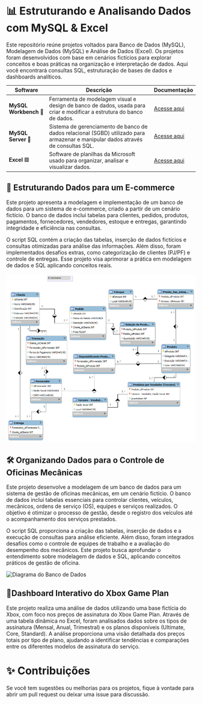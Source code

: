 
# 📊 Estruturando e Analisando Dados com MySQL & Excel

Este repositório reúne projetos voltados para Banco de Dados (MySQL), Modelagem de Dados (MySQL) e Análise de Dados (Excel). Os projetos foram desenvolvidos com base em cenários fictícios para explorar conceitos e boas práticas na organização e interpretação de dados. Aqui você encontrará consultas SQL, estruturação de bases de dados e dashboards analíticos.

| Software  | Descrição | Documentação |
|-----------|----------|--------------|
| **MySQL Workbench** 🐬 | Ferramenta de modelagem visual e design de banco de dados, usada para criar e modificar a estrutura do banco de dados. | [Acesse aqui](https://dev.mysql.com/doc/workbench/en/) |
| **MySQL Server** 🐬 | Sistema de gerenciamento de banco de dados relacional (SGBD) utilizado para armazenar e manipular dados através de consultas SQL. | [Acesse aqui](https://dev.mysql.com/doc/refman/8.0/en/) |
| **Excel** 🟩  | Software de planilhas da Microsoft usado para organizar, analisar e visualizar dados. | [Acesse aqui](https://support.microsoft.com/excel) |

## 🛒 Estruturando Dados para um E-commerce

Este projeto apresenta a modelagem e implementação de um banco de dados para um sistema de e-commerce, criado a partir de um cenário fictício. O banco de dados inclui tabelas para clientes, pedidos, produtos, pagamentos, fornecedores, vendedores, estoque e entregas, garantindo integridade e eficiência nas consultas.

O script SQL contém a criação das tabelas, inserção de dados fictícios e consultas otimizadas para análise das informações. Além disso, foram implementados desafios extras, como categorização de clientes (PJ/PF) e controle de entregas. Esse projeto visa aprimorar a prática em modelagem de dados e SQL aplicando conceitos reais.

![Diagrama do Banco de Dados](https://raw.githubusercontent.com/BeatrizCaroline/Banco_Modelagem_Dados_SQL/refs/heads/main/Projeto2%20-%20(E-Commerce).png)

## 🛠️ Organizando Dados para o Controle de Oficinas Mecânicas
Este projeto desenvolve a modelagem de um banco de dados para um sistema de gestão de oficinas mecânicas, em um cenário fictício. O banco de dados inclui tabelas essenciais para controlar clientes, veículos, mecânicos, ordens de serviço (OS), equipes e serviços realizados. O objetivo é otimizar o processo de gestão, desde o registro dos veículos até o acompanhamento dos serviços prestados.

O script SQL proporciona a criação das tabelas, inserção de dados e a execução de consultas para análise eficiente. Além disso, foram integrados desafios como o controle de equipes de trabalho e a avaliação do desempenho dos mecânicos. Este projeto busca aprofundar o entendimento sobre modelagem de dados e SQL, aplicando conceitos práticos de gestão de oficina.

![Diagrama do Banco de Dados](https://raw.githubusercontent.com/BeatrizCaroline/Banco_Modelagem_Dados_SQL/refs/heads/main/Projeto2%20-%20(Oficina%20Mec%C3%A2nica).png)

## 🧮Dashboard Interativo do Xbox Game Plan
Este projeto realiza uma análise de dados utilizando uma base fictícia do Xbox, com foco nos preços de assinatura do Xbox Game Plan. Através de uma tabela dinâmica no Excel, foram analisados dados sobre os tipos de assinatura (Mensal, Anual, Trimestral) e os planos disponíveis (Ultimate, Core, Standard). A análise proporciona uma visão detalhada dos preços totais por tipo de plano, ajudando a identificar tendências e comparações entre os diferentes modelos de assinatura do serviço.

# ✨ Contribuições
Se você tem sugestões ou melhorias para os projetos, fique à vontade para abrir um pull request ou deixar uma issue para discussão.
